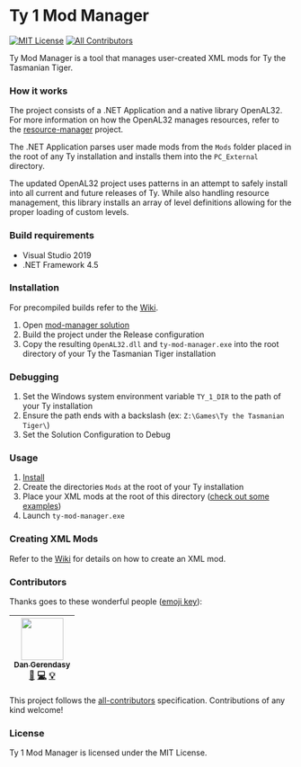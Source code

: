 # Ty 1 Mod Manager

[![MIT License](https://img.shields.io/npm/l/eslint-find-rules.svg?style=flat-square)](http://opensource.org/licenses/MIT)
[![All Contributors](https://img.shields.io/badge/all_contributors-1-orange.svg?style=flat-square)](#contributors)

Ty Mod Manager is a tool that manages user-created XML mods for Ty the Tasmanian Tiger.

### How it works

The project consists of a .NET Application and a native library OpenAL32. For more information on how the OpenAL32 manages resources, refer to the [resource-manager](../resource-manager) project.

The .NET Application parses user made mods from the `Mods` folder placed in the root of any Ty installation and installs them into the `PC_External` directory.

The updated OpenAL32 project uses patterns in an attempt to safely install into all current and future releases of Ty. While also handling resource management, this library installs an array of level definitions allowing for the proper loading of custom levels.

### Build requirements

* Visual Studio 2019
* .NET Framework 4.5

### Installation

For precompiled builds refer to the [Wiki](https://github.com/Dnawrkshp/ty-1-tools/wiki/Install).

1. Open [mod-manager solution](mod-manager.sln)
2. Build the project under the Release configuration
3. Copy the resulting `OpenAL32.dll` and `ty-mod-manager.exe` into the root directory of your Ty the Tasmanian Tiger installation

### Debugging

1. Set the Windows system environment variable `TY_1_DIR` to the path of your Ty installation
2. Ensure the path ends with a backslash (ex: `Z:\Games\Ty the Tasmanian Tiger\`)
3. Set the Solution Configuration to Debug

### Usage

1. [Install](#installation)
2. Create the directories `Mods` at the root of your Ty installation
3. Place your XML mods at the root of this directory ([check out some examples](Examples))
4. Launch `ty-mod-manager.exe`

### Creating XML Mods

Refer to the [Wiki](wiki) for details on how to create an XML mod.

### Contributors

Thanks goes to these wonderful people ([emoji key](https://github.com/kentcdodds/all-contributors#emoji-key)):

<!-- ALL-CONTRIBUTORS-LIST:START - Do not remove or modify this section -->
| [<img src="https://avatars0.githubusercontent.com/u/2020854?v=3" width="75px;"/><br /><sub>Dan Gerendasy</sub>](https://www.github.com/Dnawrkshp)<br />[📖](https://www.github.com/Dnawrkshp/ty-1-tools/commits?author=Dnawrkshp) [💻](https://www.github.com/Dnawrkshp/ty-1-tools/commits?author=Dnawrkshp) [💡](https://github.com/Dnawrkshp/ty-1-tools/tree/master/mod-manager/Examples)
| :---: |
<!-- ALL-CONTRIBUTORS-LIST:END -->

This project follows the [all-contributors](https://github.com/kentcdodds/all-contributors) specification. Contributions of any kind welcome!

### License

Ty 1 Mod Manager is licensed under the MIT License.
